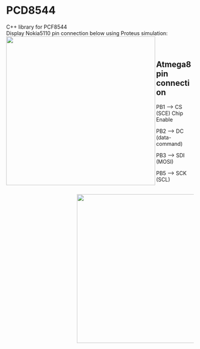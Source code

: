 # PCD8544

C++ library for PCF8544<br/> 
Display Nokia5110 pin connection below using Proteus simulation:
<br/> 
<img align="left" width="400" height="400" src="https://github.com/josimarpereiraleite/PCD8544/blob/main/Images/pcf8544.png"><br/> 
<br/> 
## Atmega8 pin connection

<ul>PB1 --> CS (SCE) Chip Enable<ul/> 
<ul>PB2 --> DC (data-command)<ul/> 
<ul>PB3 --> SDI (MOSI)<ul/>
<ul>PB5 --> SCK (SCL)<ul/>
<br/> 
<img align="left" width="400" height="400" src="https://github.com/josimarpereiraleite/PCD8544/blob/main/Images/Atmega8.png">

